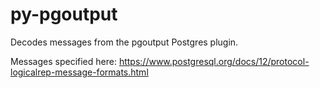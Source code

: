 # py-pgoutput

Decodes messages from the pgoutput Postgres plugin.

Messages specified here: https://www.postgresql.org/docs/12/protocol-logicalrep-message-formats.html
